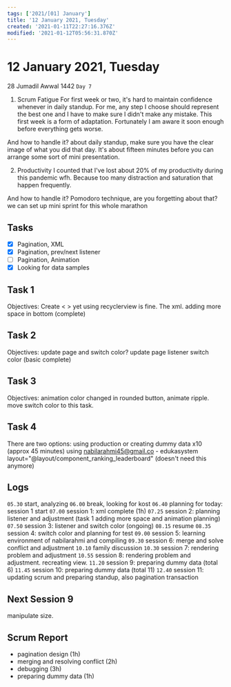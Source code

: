 ```yaml
---
tags: ['2021/[01] January']
title: '12 January 2021, Tuesday'
created: '2021-01-11T22:27:16.376Z'
modified: '2021-01-12T05:56:31.870Z'
---
```


# 12 January 2021, Tuesday
28 Jumadil Awwal 1442 `Day 7`

1. Scrum Fatigue
For first week or two, it's hard to maintain confidence whenever in daily standup. For me, any step I choose should represent the best one and I have to make sure I didn't make any mistake. This first week is a form of adaptation. Fortunately I am aware it soon enough before everything gets worse.  

And how to handle it?
about daily standup, make sure you have the clear image of what you did that day. It's about fifteen minutes before you can arrange some sort of mini presentation. 

2. Productivity
I counted that I've lost about 20% of my productivity during this pandemic wfh. Because too many distraction and saturation that happen frequently. 

And how to handle it?
Pomodoro technique, are you forgetting about that? we can set up mini sprint for this whole marathon

## Tasks
- [x] Pagination, XML
- [x] Pagination, prev/next listener
- [ ] Pagination, Animation
- [x] Looking for data samples

## Task 1
Objectives: Create < > yet using recyclerview is fine.
The xml. 
adding more space in bottom (complete)

## Task 2
Objectives: update page and switch color?
update page listener
switch color (basic complete)

## Task 3
Objectives: animation color changed in rounded button, animate ripple. 
move switch color to this task.

## Task 4
There are two options: using production or creating dummy data x10 (approx 45 minutes)
using nabilarahmi45@gmail.co - edukasystem
layout="@layout/component_ranking_leaderboard" (doesn't need this anymore)

## Logs
`05.30` start, analyzing
`06.00` break, looking for kost
`06.40` planning for today: session 1 start
`07.00` session 1: xml complete (1h)
`07.25` session 2: planning listener and adjustment (task 1 adding more space and animation planning)
`07.50` session 3: listener and switch color (ongoing)
`08.15` resume
`08.35` session 4: switch color and planning for test
`09.00` session 5: learning environment of nabilarahmi and compiling
`09.30` session 6: merge and solve conflict and adjustment
`10.10` family discussion
`10.30` session 7: rendering problem and adjustment
`10.55` session 8: rendering problem and adjustment. recreating view.
`11.20` session 9: preparing dummy data (total 6)
`11.45` session 10: preparing dummy data (total 11)
`12.40` session 11: updating scrum and preparing standup, also pagination transaction

## Next Session 9
manipulate size.

## Scrum Report
- pagination design (1h)
- merging and resolving conflict (2h)
- debugging (3h)
- preparing dummy data (1h)


